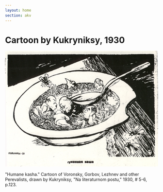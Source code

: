 ```yaml
---
layout: home
section: akv
---
```


# Cartoon by Kukryniksy, 1930

![](../Images/Cartoons/Kukryniksy30_o.jpg)

&quot;Humane kasha.&quot; Cartoon of Voronsky, Gorbov, Lezhnev and other Perevalists, drawn by Kukryniksy, &quot;Na literaturnom postu,&quot; 1930, # 5-6, p.123.